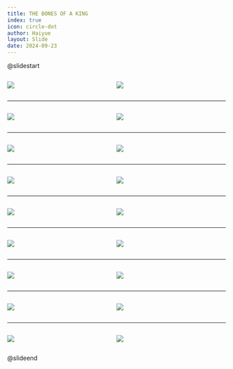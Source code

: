 ```yaml
---
title: THE BONES OF A KING
index: true
icon: circle-dot
author: Haiyue
layout: Slide
date: 2024-09-23
---
```

 
@slidestart

<div style="display:flex">
<div style="flex:1">

![](/reading/english/Level-Y/THE%20BONES%20OF%20A%20KING/001.webp)
</div>
<div style="flex:1">

![](/reading/english/Level-Y/THE%20BONES%20OF%20A%20KING/002.webp)
</div>
</div>

---

<div style="display:flex">
<div style="flex:1">

![](/reading/english/Level-Y/THE%20BONES%20OF%20A%20KING/003.webp)
</div>
<div style="flex:1">

![](/reading/english/Level-Y/THE%20BONES%20OF%20A%20KING/004.webp)
</div>
</div>

---

<div style="display:flex">
<div style="flex:1">

![](/reading/english/Level-Y/THE%20BONES%20OF%20A%20KING/005.webp)
</div>
<div style="flex:1">

![](/reading/english/Level-Y/THE%20BONES%20OF%20A%20KING/006.webp)
</div>
</div>

---

<div style="display:flex">
<div style="flex:1">

![](/reading/english/Level-Y/THE%20BONES%20OF%20A%20KING/007.webp)
</div>
<div style="flex:1">

![](/reading/english/Level-Y/THE%20BONES%20OF%20A%20KING/008.webp)
</div>
</div>

---

<div style="display:flex">
<div style="flex:1">

![](/reading/english/Level-Y/THE%20BONES%20OF%20A%20KING/009.webp)
</div>
<div style="flex:1">

![](/reading/english/Level-Y/THE%20BONES%20OF%20A%20KING/010.webp)
</div>
</div>

---

<div style="display:flex">
<div style="flex:1">

![](/reading/english/Level-Y/THE%20BONES%20OF%20A%20KING/011.webp)
</div>
<div style="flex:1">

![](/reading/english/Level-Y/THE%20BONES%20OF%20A%20KING/012.webp)
</div>
</div>

---

<div style="display:flex">
<div style="flex:1">

![](/reading/english/Level-Y/THE%20BONES%20OF%20A%20KING/013.webp)
</div>
<div style="flex:1">

![](/reading/english/Level-Y/THE%20BONES%20OF%20A%20KING/014.webp)
</div>
</div>

---

<div style="display:flex">
<div style="flex:1">

![](/reading/english/Level-Y/THE%20BONES%20OF%20A%20KING/015.webp)
</div>
<div style="flex:1">

![](/reading/english/Level-Y/THE%20BONES%20OF%20A%20KING/016.webp)
</div>
</div>

---

<div style="display:flex">
<div style="flex:1">

![](/reading/english/Level-Y/THE%20BONES%20OF%20A%20KING/017.webp)
</div>
<div style="flex:1">

![](/reading/english/Level-Y/THE%20BONES%20OF%20A%20KING/018.webp)
</div>
</div>

@slideend